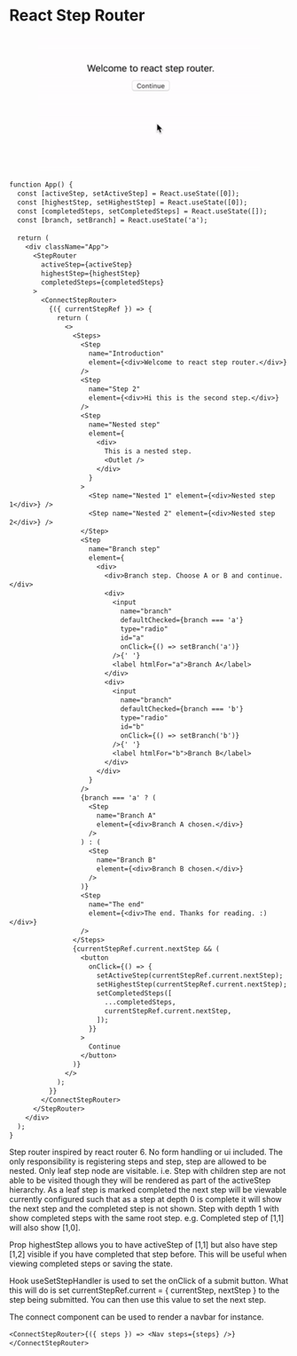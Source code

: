 # React Step Router

<div align="center">
    <p align="center">
        <a href="https://github.com/yec/react-step-router#readme" title="React Step Router">
            <img src="https://raw.githubusercontent.com/yec/react-step-router/master/packages/website/public/example.gif" alt="React Router video" width="400px" />
        </a>
    </p>
</div>

```
function App() {
  const [activeStep, setActiveStep] = React.useState([0]);
  const [highestStep, setHighestStep] = React.useState([0]);
  const [completedSteps, setCompletedSteps] = React.useState([]);
  const [branch, setBranch] = React.useState('a');

  return (
    <div className="App">
      <StepRouter
        activeStep={activeStep}
        highestStep={highestStep}
        completedSteps={completedSteps}
      >
        <ConnectStepRouter>
          {({ currentStepRef }) => {
            return (
              <>
                <Steps>
                  <Step
                    name="Introduction"
                    element={<div>Welcome to react step router.</div>}
                  />
                  <Step
                    name="Step 2"
                    element={<div>Hi this is the second step.</div>}
                  />
                  <Step
                    name="Nested step"
                    element={
                      <div>
                        This is a nested step.
                        <Outlet />
                      </div>
                    }
                  >
                    <Step name="Nested 1" element={<div>Nested step 1</div>} />
                    <Step name="Nested 2" element={<div>Nested step 2</div>} />
                  </Step>
                  <Step
                    name="Branch step"
                    element={
                      <div>
                        <div>Branch step. Choose A or B and continue.</div>
                        <div>
                          <input
                            name="branch"
                            defaultChecked={branch === 'a'}
                            type="radio"
                            id="a"
                            onClick={() => setBranch('a')}
                          />{' '}
                          <label htmlFor="a">Branch A</label>
                        </div>
                        <div>
                          <input
                            name="branch"
                            defaultChecked={branch === 'b'}
                            type="radio"
                            id="b"
                            onClick={() => setBranch('b')}
                          />{' '}
                          <label htmlFor="b">Branch B</label>
                        </div>
                      </div>
                    }
                  />
                  {branch === 'a' ? (
                    <Step
                      name="Branch A"
                      element={<div>Branch A chosen.</div>}
                    />
                  ) : (
                    <Step
                      name="Branch B"
                      element={<div>Branch B chosen.</div>}
                    />
                  )}
                  <Step
                    name="The end"
                    element={<div>The end. Thanks for reading. :)</div>}
                  />
                </Steps>
                {currentStepRef.current.nextStep && (
                  <button
                    onClick={() => {
                      setActiveStep(currentStepRef.current.nextStep);
                      setHighestStep(currentStepRef.current.nextStep);
                      setCompletedSteps([
                        ...completedSteps,
                        currentStepRef.current.nextStep,
                      ]);
                    }}
                  >
                    Continue
                  </button>
                )}
              </>
            );
          }}
        </ConnectStepRouter>
      </StepRouter>
    </div>
  );
}
```

Step router inspired by react router 6. No form handling or ui included. 
The only responsibility is registering steps and step, step are allowed to be nested. Only leaf step node are visitable. i.e. Step with children step are not able to be visited though they will be rendered as part of the activeStep hierarchy. As a leaf step is marked completed the next step will be viewable currently configured such that as a step at depth 0 is complete it will show the next step and the completed step is not shown. Step with depth 1 with show completed steps with the same root step. e.g. Completed step of [1,1] will also show [1,0].

Prop highestStep allows you to have activeStep of [1,1] but also have step [1,2] visible if you have completed that step before. This will be useful when viewing completed steps or saving the state.

Hook useSetStepHandler is used to set the onClick of a submit button. What this will do is set currentStepRef.current = { currentStep, nextStep } to the step being submitted. You can then use this value to set the next step.

The connect component can be used to render a navbar for instance.
```
<ConnectStepRouter>{({ steps }) => <Nav steps={steps} />}</ConnectStepRouter>
```
